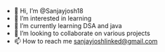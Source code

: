 - 👋 Hi, I’m @Sanjayjosh18
- 👀 I’m interested in learning 
- 🌱 I’m currently learning DSA and java
- 💞️ I’m looking to collaborate on various projects
- 📫 How to reach me sanjayjoshlinked@gmail.com

<!---
Sanjayjosh18/Sanjayjosh18 is a ✨ special ✨ repository because its `README.md` (this file) appears on your GitHub profile.
You can click the Preview link to take a look at your changes.
--->
